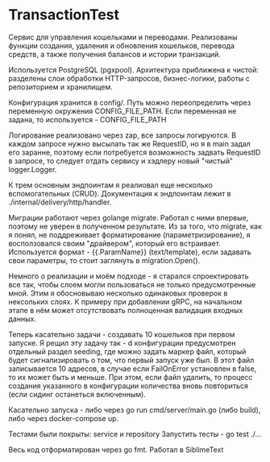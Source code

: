 # TransactionTest 

Сервис для управления кошельками и переводами. Реализованы функции создания, удаления и обновления кошельков, перевода средств, а также получения балансов и истории транзакций.

Используется PostgreSQL (pgxpool). Архитектура приближена к чистой: разделены слои обработки HTTP-запросов, бизнес-логики, работы с репозиторием и хранилищем.

Конфигурация хранится в config/. Путь можно переопределить через переменную окружения CONFIG_FILE_PATH. Если переменная не задана, то используется - CONFIG_FILE_PATH

Логирование реализовано через zap, все запросы логируются. В каждом запросе нужно высылать так же RequestID, но я в main задал его заранне, поэтому если потребуется возможность задвать RequestID в запросе, то следует отдать сервису и хэдлеру новый "чистый" logger.Logger.

К трем основным эндпоинтам я реалиовал еще несколько вспомогательных (CRUD). Документация к эндпоинтам лежит в ./internal/delivery/http/handler. 

Миграции работают через golange migrate. Работал с ними впервые, поэтому не уверен в полученном результате. Из за того, что migrate, как я понял, не поддреживает форматирование (параметризирование), я восползовался своим "драйвером", который его встраивает. Используется формат - {{.ParamName}} (text/template), если задавать свои параметры, то стоит заглянуть в migration.Open().

 Немного о реализации и моём подходе - я старался спроектировать все так, чтобы слоем могли пользоваться не только предусмотренные мной. Этим я обосновываю несколько одинаковых проверок в нексольких слоях. К примеру при добавлении gRPC, на начальном этапе в нём может отсутствовать полноценная валидация входных данных.

Теперь касательно задачи - создавать 10 кошельков при первом запуске. Я рещил эту задачу так - d конфигурации предусмотрен отдельный раздел seeding, где можно задать маркер файл, который будет сигнализировать о том, что первый запуск уже был. В этот файл записывается 10 адресов, в случае если FailOnError установлен в false, то их может быть и меньше. При этом, если файл удалить, то процесс создания указанного в конфигурации количества вновь повториться (если сидинг останеться включенным).

Касательно запуска - либо через go run cmd/server/main.go (либо build), либо через docker-compose up.

Тестами были покрыты: service и repository
Запустить тесты - go test ./...

Весь код отформатирован через go fmt. 
Работал в SiblimeText